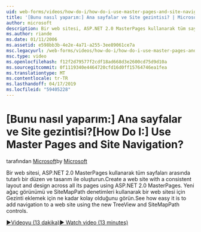 ```yaml
---
uid: web-forms/videos/how-do-i/how-do-i-use-master-pages-and-site-navigation
title: '[Bunu nasıl yaparım:] Ana sayfalar ve Site gezintisi? | Microsoft Docs'
author: microsoft
description: Bir web sitesi, ASP.NET 2.0 MasterPages kullanarak tüm sayfaları arasında tutarlı bir düzen ve tasarım ile oluşturun. Gezinti için bir web sitesi eklemek için ne kadar kolay olduğunu görün...
ms.author: riande
ms.date: 01/11/2006
ms.assetid: e598bb3b-4e2e-4a71-a255-3ee89061ce7a
msc.legacyurl: /web-forms/videos/how-do-i/how-do-i-use-master-pages-and-site-navigation
msc.type: video
ms.openlocfilehash: f12f2d79577f2cdf18ad668d3e2600cd75d9d10a
ms.sourcegitcommit: 0f1119340e4464720cfd16d0ff15764746ea1fea
ms.translationtype: MT
ms.contentlocale: tr-TR
ms.lasthandoff: 04/17/2019
ms.locfileid: "59405228"
---
```

# <a name="how-do-i-use-master-pages-and-site-navigation"></a><span data-ttu-id="ee445-105">[Bunu nasıl yaparım:] Ana sayfalar ve Site gezintisi?</span><span class="sxs-lookup"><span data-stu-id="ee445-105">[How Do I:] Use Master Pages and Site Navigation?</span></span>

<span data-ttu-id="ee445-106">tarafından [Microsoft](https://github.com/microsoft)</span><span class="sxs-lookup"><span data-stu-id="ee445-106">by [Microsoft](https://github.com/microsoft)</span></span>

<span data-ttu-id="ee445-107">Bir web sitesi, ASP.NET 2.0 MasterPages kullanarak tüm sayfaları arasında tutarlı bir düzen ve tasarım ile oluşturun.</span><span class="sxs-lookup"><span data-stu-id="ee445-107">Create a web site with a consistent layout and design across all its pages using ASP.NET 2.0 MasterPages.</span></span> <span data-ttu-id="ee445-108">Yeni ağaç görünümü ve SiteMapPath denetimleri kullanarak bir web sitesi için Gezinti eklemek için ne kadar kolay olduğunu görün.</span><span class="sxs-lookup"><span data-stu-id="ee445-108">See how easy it is to add navigation to a web site using the new TreeView and SiteMapPath controls.</span></span>

[<span data-ttu-id="ee445-109">&#9654;Videoyu (13 dakika)</span><span class="sxs-lookup"><span data-stu-id="ee445-109">&#9654; Watch video (13 minutes)</span></span>](https://channel9.msdn.com/Blogs/ASP-NET-Site-Videos/how-do-i-use-master-pages-and-site-navigation)
